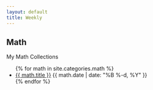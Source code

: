 ```yaml
---
layout: default
title: Weekly
---
```


## Math

My Math Collections

<ul class="posts">
  {% for math in site.categories.math %}
    <li class="post">
      <a href="{{ math.url }}">{{ math.title }}</a>
      <time class="publish-date" datetime="{{ math.date | date: '%F' }}">
        {{ math.date | date: "%B %-d, %Y" }}
      </time>
    </li>
  {% endfor %}
</ul>